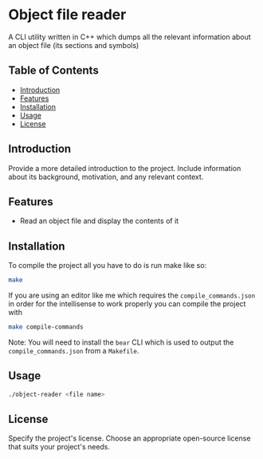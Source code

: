 # Object file reader 

A CLI utility written in C++ which dumps all the relevant information about an object file (its sections and symbols)

## Table of Contents

- [Introduction](#introduction)
- [Features](#features)
- [Installation](#installation)
- [Usage](#usage)
- [License](#license)

## Introduction

Provide a more detailed introduction to the project. Include information about its background, motivation, and any relevant context.

## Features

- Read an object file and display the contents of it

## Installation

To compile the project all you have to do is run make like so:

```bash
make
```

If you are using an editor like me which requires the `compile_commands.json` in order for the intellisense to work properly you can compile the project with

```bash
make compile-commands
```

Note: You will need to install the `bear` CLI which is used to output the `compile_commands.json` from a `Makefile`.

## Usage

```bash
./object-reader <file name>
```

## License

Specify the project's license. Choose an appropriate open-source license that suits your project's needs.

